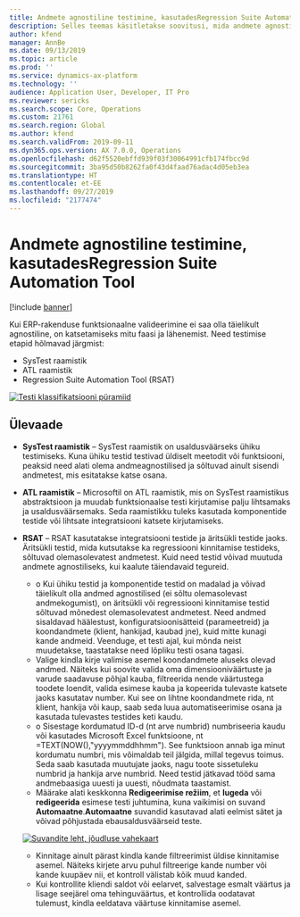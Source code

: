```yaml
---
title: Andmete agnostiline testimine, kasutadesRegression Suite Automation Tool
description: Selles teemas käsitletakse soovitusi, mida andmete agnostiliseks testimiseks kasutatakse Regression Suite Automation Tool.
author: kfend
manager: AnnBe
ms.date: 09/13/2019
ms.topic: article
ms.prod: ''
ms.service: dynamics-ax-platform
ms.technology: ''
audience: Application User, Developer, IT Pro
ms.reviewer: sericks
ms.search.scope: Core, Operations
ms.custom: 21761
ms.search.region: Global
ms.author: kfend
ms.search.validFrom: 2019-09-11
ms.dyn365.ops.version: AX 7.0.0, Operations
ms.openlocfilehash: d62f5520ebffd939f03f30064991cfb174fbcc9d
ms.sourcegitcommit: 3ba95d50b8262fa0f43d4faad76adac4d05eb3ea
ms.translationtype: HT
ms.contentlocale: et-EE
ms.lasthandoff: 09/27/2019
ms.locfileid: "2177474"
---
```

# <a name="data-agnostic-testing-using-the-regression-suite-automation-tool"></a>Andmete agnostiline testimine, kasutadesRegression Suite Automation Tool

[!include [banner](../includes/banner.md)]

Kui ERP-rakenduse funktsionaalne valideerimine ei saa olla täielikult agnostiline, on katsetamiseks mitu faasi ja lähenemist. Need testimise etapid hõlmavad järgmist:  

- SysTest raamistik
- ATL raamistik
- Regression Suite Automation Tool (RSAT)

[![Testi klassifikatsiooni püramiid](./media/rsat-data-agnostic-testing-01.PNG)](./media/rsat-data-agnostic-testing-01.PNG)

## <a name="overview"></a>Ülevaade
-   **SysTest raamistik** – SysTest raamistik on usaldusväärseks ühiku testimiseks. Kuna ühiku testid testivad üldiselt meetodit või funktsiooni, peaksid need alati olema andmeagnostilised ja sõltuvad ainult sisendi andmetest, mis esitatakse katse osana.
-   **ATL raamistik** – Microsoftil on ATL raamistik, mis on SysTest raamistikus abstraktsioon ja muudab funktsionaalse testi kirjutamise palju lihtsamaks ja usaldusväärsemaks. Seda raamistikku tuleks kasutada komponentide testide või lihtsate integratsiooni katsete kirjutamiseks.
-   **RSAT** – RSAT kasutatakse integratsiooni testide ja äritsükli testide jaoks. Äritsükli testid, mida kutsutakse ka regressiooni kinnitamise testideks, sõltuvad olemasolevatest andmetest. Kuid need testid võivad muutuda andmete agnostiliseks, kui kaalute täiendavaid tegureid. 

    - o Kui ühiku testid ja komponentide testid on madalad ja võivad täielikult olla andmed agnostilised (ei sõltu olemasolevast andmekogumist), on äritsükli või regressiooni kinnitamise testid sõltuvad mõnedest olemasolevatest andmetest. Need andmed sisaldavad häälestust, konfiguratsioonisätteid (parameetreid) ja koondandmete (klient, hankijad, kaubad jne), kuid mitte kunagi kande andmeid. Veenduge, et testi ajal, kui mõnda neist muudetakse, taastatakse need lõpliku testi osana tagasi.
    - Valige kindla kirje valimise asemel koondandmete aluseks olevad andmed. Näiteks kui soovite valida oma dimensiooniväärtuste ja varude saadavuse põhjal kauba, filtreerida nende väärtustega toodete loendit, valida esimese kauba ja kopeerida tulevaste katsete jaoks kasutatav number. Kui see on lihtne koondandmete rida, nt klient, hankija või kaup, saab seda luua automatiseerimise osana ja kasutada tulevastes testides keti kaudu. 
    - o Sisestage kordumatud ID-d (nt arve numbrid) numbriseeria kaudu või kasutades Microsoft Excel funktsioone, nt =TEXT(NOW(),"yyyymmddhhmm"). See funktsioon annab iga minut kordumatu numbri, mis võimaldab teil jälgida, millal tegevus toimus. Seda saab kasutada muutujate jaoks, nagu toote sissetuleku numbrid ja hankija arve numbrid. Need testid jätkavad tööd sama andmebaasiga uuesti ja uuesti, nõudmata taastamist.
    - Määrake alati keskkonna **Redigeerimise režiim**, et **lugeda** või **redigeerida** esimese testi juhtumina, kuna vaikimisi on suvand **Automaatne**.**Automaatne** suvandid kasutavad alati eelmist sätet ja võivad põhjustada ebausaldusväärseid teste. 
 
    [![Suvandite leht, jõudluse vahekaart](./media/rsat-data-agnostic-testing-02.PNG)](./media/rsat-data-agnostic-testing-02.PNG)
 
    - Kinnitage ainult pärast kindla kande filtreerimist üldise kinnitamise asemel. Näiteks kirjete arvu puhul filtreerige kande number või kande kuupäev nii, et kontroll välistab kõik muud kanded. 
    - Kui kontrollite kliendi saldot või eelarvet, salvestage esmalt väärtus ja lisage seejärel oma tehinguväärtus, et kontrollida oodatavat tulemust, kindla eeldatava väärtuse kinnitamise asemel. 
 
